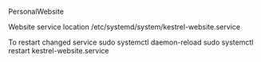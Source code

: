 PersonalWebsite

Website service location
/etc/systemd/system/kestrel-website.service

To restart changed service
sudo systemctl daemon-reload
sudo systemctl restart kestrel-website.service
